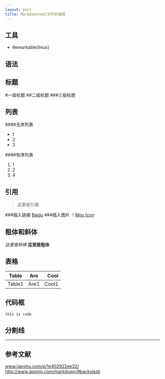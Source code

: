 ```yaml
---
layout: post
title: MarkDown(md)文件的编辑
---
```


工具
---
* Remarkable(linux)

语法
---
标题
--
#一级标题
##二级标题
###三级标题

列表
--

####无序列表
* 1
* 2
* 3

####有序列表
1. 1
2. 2
3. 4

引用
---
>这里是引用

###插入链接
[Baidu](http://www.baidu.com)
###插入图片
！[Mou Icon](http://mouapp.com/Mou_128.png)

粗体和斜体
---
*这里是斜体*
**这里是粗体**

表格
---
|  Table |  Are  |  Cool  |
|  ------|:------:|-----:|
|Table1|Are1|Cool1|

代码框
---
`this is code`

分割线
---
***

参考文献
---
www.jianshu.com/p/1e402922ee32/  
http://www.appinn.com/markdown/#backslash


